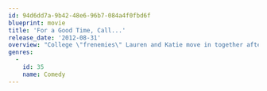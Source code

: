```yaml
---
id: 94d6dd7a-9b42-48e6-96b7-084a4f0fbd6f
blueprint: movie
title: 'For a Good Time, Call...'
release_date: '2012-08-31'
overview: "College \"frenemies\" Lauren and Katie move in together after losing a relationship and rent control, respectively. Sharing Katie's late grandmother's apartment in New York City, the girls bicker with each other until one fateful night, when Katie's noisy bedroom activities make Lauren barge in and discover a dirty little secret. This revelation brings them closer together, and Lauren (the brains) and Katie (the talent) concoct a wildly successful business venture. As profits swell, the girls reevaluate their hopes and dreams and realize that just because someone pees in your hair in college doesn't mean she won't be your best friend 10 years later."
genres:
  -
    id: 35
    name: Comedy
---
```

